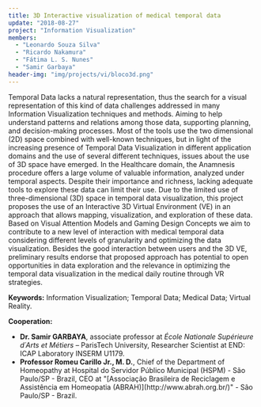 ```yaml
---
title: 3D Interactive visualization of medical temporal data
update: "2018-08-27"
project: "Information Visualization"
members:
  - "Leonardo Souza Silva"
  - "Ricardo Nakamura"
  - "Fátima L. S. Nunes"
  - "Samir Garbaya"
header-img: "img/projects/vi/bloco3d.png"
---
```


Temporal Data lacks a natural representation, thus the search for a visual representation of this kind of data challenges addressed in many Information Visualization techniques and methods. Aiming to help understand patterns and relations among those data, supporting planning, and decision-making processes. Most of the tools use the two dimensional (2D) space combined with well-known techniques, but in light of the increasing presence of Temporal Data Visualization in different application domains and the use of several different techniques, issues about the use of 3D space have emerged. In the Healthcare domain, the Anamnesis procedure offers a large volume of valuable information, analyzed under temporal aspects. Despite their importance and richness, lacking adequate tools to explore these data can limit their use. Due to the limited use of three-dimensional (3D) space in temporal data visualization, this project proposes the use of an Interactive 3D Virtual Environment (VE) in an approach that allows mapping, visualization, and exploration of these data. Based on Visual Attention Models and Gaming Design Concepts we aim to contribute to a new level of interaction with medical temporal data considering different levels of granularity and optimizing the data visualization. Besides the good interaction between users and the 3D VE, preliminary results endorse that proposed approach has potential to open opportunities in data exploration and the relevance in optimizing the temporal data visualization in the medical daily routine through VR strategies.

<B>Keywords:</B> Information Visualization; Temporal Data; Medical Data; Virtual Reality.

<B>Cooperation:</B>

<UL>
<LI> <B>Dr. Samir GARBAYA</B>, associate professor at <I>École Nationale Supérieure d´Arts et Métiers</I> – ParisTech University, Researcher Scientist at END: ICAP Laboratory INSERM U1179.</LI>
<LI> <B>Professor Romeu Carillo Jr., M. D.</B>, Chief of the Department of Homeopathy at Hospital do Servidor Público Municipal (HSPM) - São Paulo/SP - Brazil, CEO at "[Associação Brasileira de Reciclagem e Assistência em Homeopatia (ABRAH)](http://www.abrah.org.br/)" - São Paulo/SP - Brazil.</LI>
</UL>
 
<BR>
  
<CENTER>
<object style="width:100%;height:100%;width: 820px; height: 461.25px; float: none; clear: both; margin: 2px auto;" data="https://www.youtube.com/embed/e8JO8ZSI7dg"> 
</object>
</CENTER>
